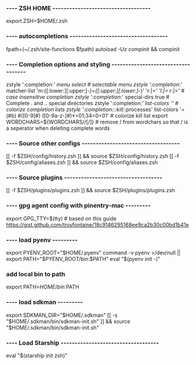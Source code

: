 ### ---- ZSH HOME -----------------------------------
export ZSH=$HOME/.zsh

### ---- autocompletions -----------------------------------
fpath=(~/.zsh/site-functions $fpath)
autoload -Uz compinit && compinit

### ---- Completion options and styling -----------------------------------
zstyle ':completion:*' menu select # selectable menu
zstyle ':completion:*' matcher-list 'm:{[:lower:][:upper:]-_}={[:upper:][:lower:]_-}' 'r:|=*' 'l:|=* r:|=*'  # case insensitive completion
zstyle ':completion:*' special-dirs true # Complete . and .. special directories
zstyle ':completion:*' list-colors '' # colorize completion lists
zstyle ':completion:*:*:kill:*:processes' list-colors '=(#b) #([0-9]#) ([0-9a-z-]#)*=01;34=0=01' # colorize kill list
export WORDCHARS=${WORDCHARS//[\/]} # remove / from wordchars so that / is a seperator when deleting complete words

### ---- Source other configs -----------------------------------
[[ -f $ZSH/config/history.zsh ]] && source $ZSH/config/history.zsh
[[ -f $ZSH/config/aliases.zsh ]] && source $ZSH/config/aliases.zsh

### ---- Source plugins -----------------------------------
[[ -f $ZSH/plugins/plugins.zsh ]] && source $ZSH/plugins/plugins.zsh

### ---- gpg agent config with pinentry-mac ---------
export GPG_TTY=$(tty) # based on this guide https://gist.github.com/troyfontaine/18c9146295168ee9ca2b30c00bd1b41e

### ---- load pyenv ---------
export PYENV_ROOT="$HOME/.pyenv"
command -v pyenv >/dev/null || export PATH="$PYENV_ROOT/bin:$PATH"
eval "$(pyenv init -)"

### add local bin to path
export PATH=$HOME/bin:$PATH

### ---- load sdkman ---------
export SDKMAN_DIR="$HOME/.sdkman"
[[ -s "$HOME/.sdkman/bin/sdkman-init.sh" ]] && source "$HOME/.sdkman/bin/sdkman-init.sh"

### ---- Load Starship -----------------------------------
eval "$(starship init zsh)"
